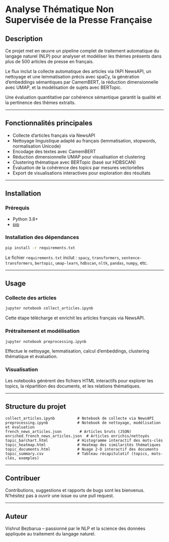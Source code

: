 # Analyse Thématique Non Supervisée de la Presse Française

## Description

Ce projet met en œuvre un pipeline complet de traitement automatique du langage naturel (NLP) pour analyser et modéliser les thèmes présents dans plus de 500 articles de presse en français.

Le flux inclut la collecte automatique des articles via l’API NewsAPI, un nettoyage et une lemmatisation précis avec spaCy, la génération d’embeddings sémantiques par CamemBERT, la réduction dimensionnelle avec UMAP, et la modélisation de sujets avec BERTopic.

Une évaluation quantitative par cohérence sémantique garantit la qualité et la pertinence des thèmes extraits.

---

## Fonctionnalités principales

* Collecte d’articles français via NewsAPI
* Nettoyage linguistique adapté au français (lemmatisation, stopwords, normalisation Unicode)
* Encodage des textes avec CamemBERT
* Réduction dimensionnelle UMAP pour visualisation et clustering
* Clustering thématique avec BERTopic (basé sur HDBSCAN)
* Évaluation de la cohérence des topics par mesures vectorielles
* Export de visualisations interactives pour exploration des résultats

---

## Installation

### Prérequis

* Python 3.8+
* [pip](https://pip.pypa.io/en/stable/installation/)

### Installation des dépendances

```bash
pip install -r requirements.txt
```

Le fichier `requirements.txt` inclut :
`spacy`, `transformers`, `sentence-transformers`, `bertopic`, `umap-learn`, `hdbscan`, `nltk`, `pandas`, `numpy`, etc.

---

## Usage

### Collecte des articles

```bash
jupyter notebook collect_articles.ipynb
```

Cette étape télécharge et enrichit les articles français via NewsAPI.

### Prétraitement et modélisation

```bash
jupyter notebook preprocessing.ipynb
```

Effectue le nettoyage, lemmatisation, calcul d’embeddings, clustering thématique et évaluation.

### Visualisation

Les notebooks génèrent des fichiers HTML interactifs pour explorer les topics, la répartition des documents, et les relations thématiques.

---

## Structure du projet

```
collect_articles.ipynb          # Notebook de collecte via NewsAPI
preprocessing.ipynb             # Notebook de nettoyage, modélisation et évaluation
french_news_articles.json        # Articles bruts (JSON)
enriched_french_news_articles.json  # Articles enrichis/nettoyés
topic_barchart.html             # Histogramme interactif des mots-clés
topic_heatmap.html              # Heatmap des similarités thématiques
topic_documents.html            # Nuage 2-D interactif des documents
topic_summary.csv               # Tableau récapitulatif (topics, mots-clés, exemples)

```

---

## Contribuer

Contributions, suggestions et rapports de bugs sont les bienvenus. N’hésitez pas à ouvrir une issue ou une pull request.

---

## Auteur

Vishrut Bezbarua – passionné par le NLP et la science des données appliquée au traitement du langage naturel.
